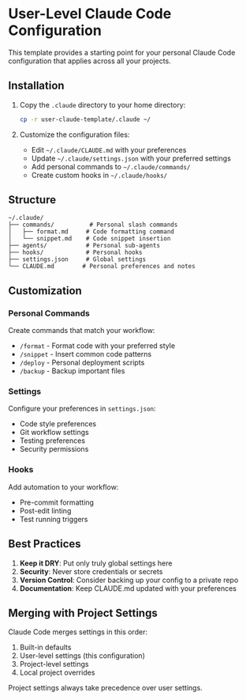 # User-Level Claude Code Configuration

This template provides a starting point for your personal Claude Code configuration that applies across all your projects.

## Installation

1. Copy the `.claude` directory to your home directory:
   ```bash
   cp -r user-claude-template/.claude ~/
   ```

2. Customize the configuration files:
   - Edit `~/.claude/CLAUDE.md` with your preferences
   - Update `~/.claude/settings.json` with your preferred settings
   - Add personal commands to `~/.claude/commands/`
   - Create custom hooks in `~/.claude/hooks/`

## Structure

```
~/.claude/
├── commands/          # Personal slash commands
│   ├── format.md     # Code formatting command
│   └── snippet.md    # Code snippet insertion
├── agents/           # Personal sub-agents
├── hooks/            # Personal hooks
├── settings.json     # Global settings
└── CLAUDE.md        # Personal preferences and notes
```

## Customization

### Personal Commands
Create commands that match your workflow:
- `/format` - Format code with your preferred style
- `/snippet` - Insert common code patterns
- `/deploy` - Personal deployment scripts
- `/backup` - Backup important files

### Settings
Configure your preferences in `settings.json`:
- Code style preferences
- Git workflow settings
- Testing preferences
- Security permissions

### Hooks
Add automation to your workflow:
- Pre-commit formatting
- Post-edit linting
- Test running triggers

## Best Practices

1. **Keep it DRY**: Put only truly global settings here
2. **Security**: Never store credentials or secrets
3. **Version Control**: Consider backing up your config to a private repo
4. **Documentation**: Keep CLAUDE.md updated with your preferences

## Merging with Project Settings

Claude Code merges settings in this order:
1. Built-in defaults
2. User-level settings (this configuration)
3. Project-level settings
4. Local project overrides

Project settings always take precedence over user settings.